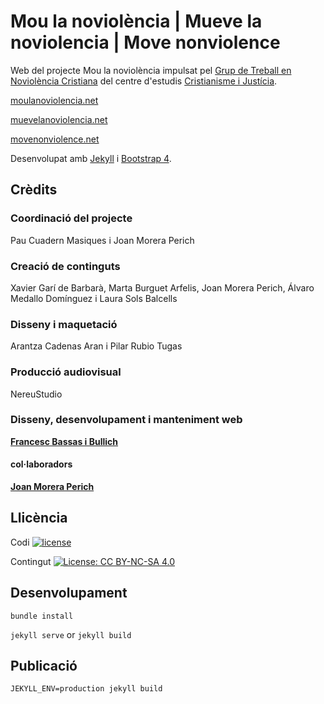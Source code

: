 # Mou la noviolència | Mueve la noviolencia | Move nonviolence

Web del projecte Mou la noviolència impulsat pel [Grup de Treball en Noviolència Cristiana](https://www.cristianismeijusticia.net/noviolenciacristiana) del centre d'estudis [Cristianisme i Justícia](https://www.cristianismeijusticia.net).

[moulanoviolencia.net](https://moulanoviolencia.net)

[muevelanoviolencia.net](https://muevelanoviolencia.net)

[movenonviolence.net](https://movenonviolence.net)

Desenvolupat amb [Jekyll](https://jekyllrb.com/) i [Bootstrap 4](https://getbootstrap.com/docs/4.6/getting-started/introduction/).

## Crèdits

### Coordinació del projecte

Pau Cuadern Masiques i Joan Morera Perich

### Creació de continguts

Xavier Garí de Barbarà, Marta Burguet Arfelis, Joan Morera Perich, Álvaro Medallo Domínguez i Laura Sols Balcells

### Disseny i maquetació

Arantza Cadenas Aran i Pilar Rubio Tugas

### Producció audiovisual

NereuStudio

### Disseny, desenvolupament i manteniment web

**[Francesc Bassas i Bullich](https://github.com/francescbassas)**

#### col·laboradors

**[Joan Morera Perich](https://github.com/joanmorera)**

## Llicència

Codi [![license](https://img.shields.io/github/license/mashape/apistatus.svg?style=flat-square)](https://choosealicense.com/licenses/mit/)

Contingut [![License: CC BY-NC-SA 4.0](https://img.shields.io/badge/License-CC%20BY--NC--SA%204.0-lightgrey.svg)](https://creativecommons.org/licenses/by-nc-sa/4.0/)

## Desenvolupament

`bundle install`

`jekyll serve` or `jekyll build`

## Publicació

`JEKYLL_ENV=production jekyll build`
